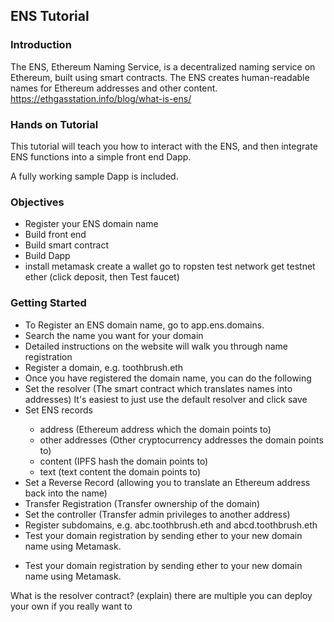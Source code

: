 ## ENS Tutorial
### Introduction
The ENS, Ethereum Naming Service, is a decentralized naming service on Ethereum, built using smart contracts. The ENS creates human-readable names for Ethereum addresses and other content. https://ethgasstation.info/blog/what-is-ens/

### Hands on Tutorial
This tutorial will teach you how to interact with the ENS, and then integrate ENS functions into a simple front end Dapp.

A fully working sample Dapp is included.

### Objectives
<ul>
    <li>Register your ENS domain name</li>
    <li>Build front end</li>
    <li>Build smart contract</li>
    <li>Build Dapp</li>
    <li>install metamask create a wallet go to ropsten test network get testnet ether (click deposit, then Test faucet)</li>
</ul>


### Getting Started
<ul>
    <li>To Register an ENS domain name, go to app.ens.domains.</li>
    <li>Search the name you want for your domain</li>
    <li>Detailed instructions on the website will walk you through name registration</li>
    <li>Register a domain, e.g. toothbrush.eth</li>
    <li>Once you have registered the domain name, you can do the following</li>
    <li>Set the resolver (The smart contract which translates names into addresses) It's easiest to just use the default resolver and click save</li>
    <li>Set ENS records</li>
        <ul>
            <li>address (Ethereum address which the domain points to)</li>
            <li>other addresses (Other cryptocurrency addresses the domain points to)</li>
            <li>content (IPFS hash the domain points to)</li>
            <li>text (text content the domain points to)</li>
        </ul>
    <li>Set a Reverse Record (allowing you to translate an Ethereum address back into the name)</li>
    <li>Transfer Registration (Transfer ownership of the domain)</li>
    <li>Set the controller (Transfer admin privileges to another address)</li>
    <li>Register subdomains, e.g. abc.toothbrush.eth and abcd.toothbrush.eth</li>
    <li>Test your domain registration by sending ether to your new domain name using Metamask.</li>
</ul>

- Test your domain registration by sending ether to your new domain name using Metamask.

What is the resolver contract?
(explain)
there are multiple
you can deploy your own if you really want to
